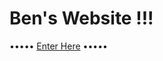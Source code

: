 # Ben's Website !!!

••••• [Enter Here](https://bencelsi.github.io/bens-website/bens-website.html) •••••